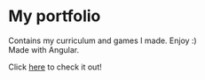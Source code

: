 # My portfolio

Contains my curriculum and games I made. Enjoy :)  
Made with Angular.  

Click [here](https://ignaciodelavega.com) to check it out!
